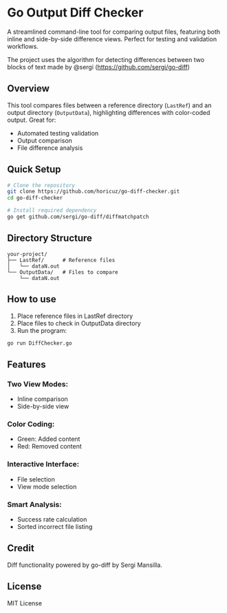 # Go Output Diff Checker

A streamlined command-line tool for comparing output files, featuring both inline and side-by-side difference views. Perfect for testing and validation workflows. 

The project uses the algorithm for detecting differences between two blocks of text made by @sergi (https://github.com/sergi/go-diff) 

## Overview

This tool compares files between a reference directory (`LastRef`) and an output directory (`OutputData`), highlighting differences with color-coded output. Great for:
- Automated testing validation
- Output comparison
- File difference analysis

## Quick Setup

```bash
# Clone the repository
git clone https://github.com/horicuz/go-diff-checker.git
cd go-diff-checker

# Install required dependency
go get github.com/sergi/go-diff/diffmatchpatch
```
## Directory Structure

```
your-project/
├── LastRef/      # Reference files
│   └── dataN.out
└── OutputData/   # Files to compare
    └── dataN.out
```
## How to use

  1. Place reference files in LastRef directory
  2. Place files to check in OutputData directory
  3. Run the program:

```bash
go run DiffChecker.go
```

## Features

### Two View Modes:
    
  - Inline comparison
  - Side-by-side view
    
### Color Coding:
  - Green: Added content
  - Red: Removed content
    
### Interactive Interface:
  - File selection
  - View mode selection
    
### Smart Analysis:
  - Success rate calculation
  - Sorted incorrect file listing

## Credit
Diff functionality powered by go-diff by Sergi Mansilla.

## License
MIT License


